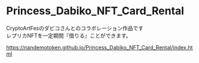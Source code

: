 # Princess_Dabiko_NFT_Card_Rental
CryptoArtFesのダビコさんとのコラボレーション作品です  
レプリカNFTを一定期間『借りる』ことができます。

https://nandemotoken.github.io/Princess_Dabiko_NFT_Card_Rental/index.html
